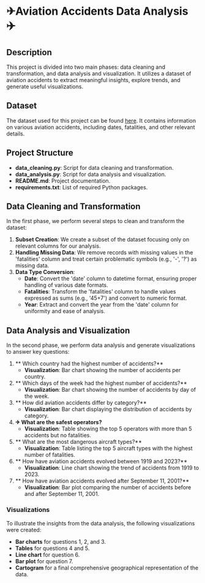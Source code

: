 # ✈Aviation Accidents Data Analysis ✈️

## Description

This project is divided into two main phases: data cleaning and transformation, and data analysis and visualization. It utilizes a dataset of aviation accidents to extract meaningful insights, explore trends, and generate useful visualizations.

## Dataset

The dataset used for this project can be found [here](https://proai-datasets.s3.eu-west-3.amazonaws.com/aviation-accidents.csv). It contains information on various aviation accidents, including dates, fatalities, and other relevant details.

## Project Structure

- **data_cleaning.py**: Script for data cleaning and transformation.
- **data_analysis.py**: Script for data analysis and visualization.
- **README.md**: Project documentation.
- **requirements.txt**: List of required Python packages.

## Data Cleaning and Transformation

In the first phase, we perform several steps to clean and transform the dataset:

1. **Subset Creation**: We create a subset of the dataset focusing only on relevant columns for our analysis.
2. **Handling Missing Data**: We remove records with missing values in the 'fatalities' column and treat certain problematic symbols (e.g., '-', '?') as missing data.
3. **Data Type Conversion**:
   - **Date**: Convert the 'date' column to datetime format, ensuring proper handling of various date formats.
   - **Fatalities**: Transform the 'fatalities' column to handle values expressed as sums (e.g., '45+7') and convert to numeric format.
   - **Year**: Extract and convert the year from the 'date' column for uniformity and ease of analysis.

## Data Analysis and Visualization

In the second phase, we perform data analysis and generate visualizations to answer key questions:

1. ** Which country had the highest number of accidents?**
   - **Visualization**: Bar chart showing the number of accidents per country.
2. ** Which days of the week had the highest number of accidents?**
   - **Visualization**: Bar chart showing the number of accidents by day of the week.
3. ** How did aviation accidents differ by category?**
   - **Visualization**: Bar chart displaying the distribution of accidents by category.
4. **✈ What are the safest operators?**
   - **Visualization**: Table showing the top 5 operators with more than 5 accidents but no fatalities.
5. ** What are the most dangerous aircraft types?**
   - **Visualization**: Table listing the top 5 aircraft types with the highest number of fatalities.
6. ** How have aviation accidents evolved between 1919 and 2023?**
   - **Visualization**: Line chart showing the trend of accidents from 1919 to 2023.
7. ** How have aviation accidents evolved after September 11, 2001?**
   - **Visualization**: Bar plot comparing the number of accidents before and after September 11, 2001.

### Visualizations

To illustrate the insights from the data analysis, the following visualizations were created:

- **Bar charts** for questions 1, 2, and 3.
- **Tables** for questions 4 and 5.
- **Line chart** for question 6.
- **Bar plot** for question 7.
- **Cartogram** for a final comprehensive geographical representation of the data.
